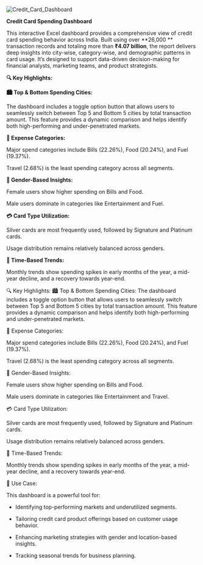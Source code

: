 
![Credit_Card_Dashboard](https://github.com/user-attachments/assets/709876da-032e-47f4-8487-32c256aacc13)

**Credit Card Spending Dashboard**

This interactive Excel dashboard provides a comprehensive view of credit card spending behavior across India. Built using over **26,000 ** transaction records and totaling more than **₹4.07 billion**, the report delivers deep insights into city-wise, category-wise, and demographic patterns in card usage. It’s designed to support data-driven decision-making for financial analysts, marketing teams, and product strategists.

**🔍 Key Highlights:**

**🏙️ Top & Bottom Spending Cities:**

The dashboard includes a toggle option button that allows users to seamlessly switch between Top 5 and Bottom 5 cities by total transaction amount. This feature provides a dynamic comparison and helps identify both high-performing and under-penetrated markets.

**🧾 Expense Categories:**

Major spend categories include Bills (22.26%), Food (20.24%), and Fuel (19.37%).

Travel (2.68%) is the least spending category across all segments.

**🚻 Gender-Based Insights:**

Female users show higher spending on Bills and Food.

Male users dominate in categories like Entertainment and Fuel.

**💳 Card Type Utilization:**

Silver cards are most frequently used, followed by Signature and Platinum cards.

Usage distribution remains relatively balanced across genders.

**📅 Time-Based Trends:**

Monthly trends show spending spikes in early months of the year, a mid-year decline, and a recovery towards year-end.

🔍 Key Highlights:
🏙️ Top & Bottom Spending Cities:
The dashboard includes a toggle option button that allows users to seamlessly switch between Top 5 and Bottom 5 cities by total transaction amount. This feature provides a dynamic comparison and helps identify both high-performing and under-penetrated markets.

🧾 Expense Categories:

Major spend categories include Bills (22.26%), Food (20.24%), and Fuel (19.37%).

Travel (2.68%) is the least spending category across all segments.

🚻 Gender-Based Insights:

Female users show higher spending on Bills and Food.

Male users dominate in categories like Entertainment and Travel.

💳 Card Type Utilization:

Silver cards are most frequently used, followed by Signature and Platinum cards.

Usage distribution remains relatively balanced across genders.

📅 Time-Based Trends:

Monthly trends show spending spikes in early months of the year, a mid-year decline, and a recovery towards year-end.

🎯 Use Case:

This dashboard is a powerful tool for:

* Identifying top-performing markets and underutilized segments.

* Tailoring credit card product offerings based on customer usage behavior.

* Enhancing marketing strategies with gender and location-based insights.

* Tracking seasonal trends for business planning.
